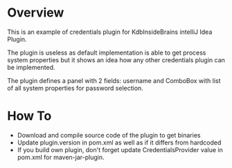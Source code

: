 # Overview

This is an example of credentials plugin for KdbInsideBrains intelliJ Idea Plugin.

The plugin is useless as default implementation is able to get process system properties but it shows an idea how
any other credentials plugin can be implemented.

The plugin defines a panel with 2 fields: username and ComboBox with list of all system properties for password
selection.

# How To

- Download and compile source code of the plugin to get binaries
- Update plugin.version in pom.xml as well as if it differs from hardcoded
- If you build own plugin, don't forget update CredentialsProvider value in pom.xml for maven-jar-plugin.